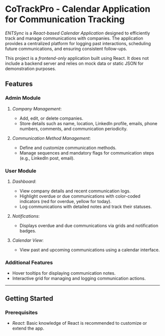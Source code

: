 # CoTrackPro - Calendar Application for Communication Tracking

*ENTSync* is a *React-based Calendar Application* designed to efficiently track and manage communications with companies. The application provides a centralized platform for logging past interactions, scheduling future communications, and ensuring consistent follow-ups.

This project is a *frontend-only* application built using React. It does not include a backend server and relies on mock data or static JSON for demonstration purposes.

## Features

### Admin Module
1. *Company Management*:
   - Add, edit, or delete companies.
   - Store details such as name, location, LinkedIn profile, emails, phone numbers, comments, and communication periodicity.

2. *Communication Method Management*:
   - Define and customize communication methods.
   - Manage sequences and mandatory flags for communication steps (e.g., LinkedIn post, email).

### User Module
1. *Dashboard*:
   - View company details and recent communication logs.
   - Highlight overdue or due communications with color-coded indicators (red for overdue, yellow for today).
   - Log communications with detailed notes and track their statuses.

2. *Notifications*:
   - Displays overdue and due communications via grids and notification badges.

3. *Calendar View*:
   - View past and upcoming communications using a calendar interface.

### Additional Features
- Hover tooltips for displaying communication notes.
- Interactive grid for managing and logging communication actions.

---

## Getting Started

### Prerequisites

- *React*: Basic knowledge of React is recommended to customize or extend the app.
